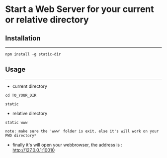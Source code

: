 # Start a Web Server for your current or relative directory

## Installation
---

```
npm install -g static-dir
```

## Usage
---

* current directory

```
cd TO_YOUR_DIR

static
```

* relative directory

```
static www

note: make sure the 'www' folder is exit, else it's will work on your PWD directory*
```

* finally it's will open your webbrowser, the address is : http://127.0.0.1:10010


